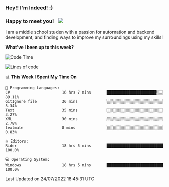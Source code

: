 ### Hey!! I'm Indeed! :) 

### Happy to meet you! &nbsp; ![](https://visitor-badge.glitch.me/badge?page_id=Indeedornot.Indeedornot)

I am a middle school studen with a passion for automation and backend development, and finding ways to improve my surroundings using my skills!

**What've I been up to this week?** 

<!--START_SECTION:waka-->
![Code Time](http://img.shields.io/badge/Code%20Time-0%20secs-blue)

![Lines of code](https://img.shields.io/badge/From%20Hello%20World%20I%27ve%20Written-783%20Thousand%20lines%20of%20code-blue)

📊 **This Week I Spent My Time On** 

```text
💬 Programming Languages: 
C#                       16 hrs 7 mins       ██████████████████████░░░   89.11% 
GitIgnore file           36 mins             ░░░░░░░░░░░░░░░░░░░░░░░░░   3.34% 
Text                     35 mins             ░░░░░░░░░░░░░░░░░░░░░░░░░   3.27% 
XML                      30 mins             ░░░░░░░░░░░░░░░░░░░░░░░░░   2.78% 
textmate                 8 mins              ░░░░░░░░░░░░░░░░░░░░░░░░░   0.83%

🔥 Editors: 
Rider                    18 hrs 5 mins       █████████████████████████   100.0%

💻 Operating System: 
Windows                  18 hrs 5 mins       █████████████████████████   100.0%

```


 Last Updated on 24/07/2022 18:45:31 UTC
<!--END_SECTION:waka-->
